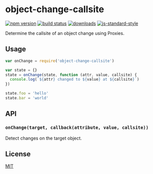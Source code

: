 # object-change-callsite
[![npm version][2]][3] [![build status][4]][5]
[![downloads][8]][9] [![js-standard-style][10]][11]

Determine the callsite of an object change using Proxies.

## Usage
```js
var onChange = require('object-change-callsite')

var state = {}
state = onChange(state, function (attr, value, callsite) {
  console.log(`${attr} changed to ${value} at ${callsite}`)
})

state.foo = 'hello'
state.bar = 'world'
```

## API
### `onChange(target, callback(attribute, value, callsite))`
Detect changes on the target object.

## License
[MIT](https://tldrlegal.com/license/mit-license)

[0]: https://img.shields.io/badge/stability-experimental-orange.svg?style=flat-square
[1]: https://nodejs.org/api/documentation.html#documentation_stability_index
[2]: https://img.shields.io/npm/v/object-change-callsite.svg?style=flat-square
[3]: https://npmjs.org/package/object-change-callsite
[4]: https://img.shields.io/travis/yoshuawuyts/object-change-callsite/master.svg?style=flat-square
[5]: https://travis-ci.org/yoshuawuyts/object-change-callsite
[6]: https://img.shields.io/codecov/c/github/yoshuawuyts/object-change-callsite/master.svg?style=flat-square
[7]: https://codecov.io/github/yoshuawuyts/object-change-callsite
[8]: http://img.shields.io/npm/dm/object-change-callsite.svg?style=flat-square
[9]: https://npmjs.org/package/object-change-callsite
[10]: https://img.shields.io/badge/code%20style-standard-brightgreen.svg?style=flat-square
[11]: https://github.com/feross/standard
